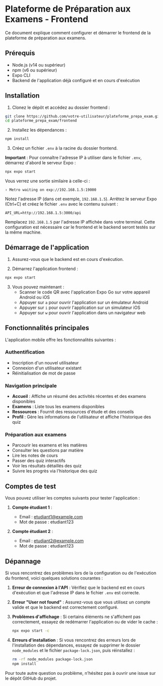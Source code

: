# Plateforme de Préparation aux Examens - Frontend

Ce document explique comment configurer et démarrer le frontend de la plateforme de préparation aux examens.

## Prérequis

- Node.js (v14 ou supérieur)
- npm (v6 ou supérieur)
- Expo CLI
- Backend de l'application déjà configuré et en cours d'exécution

## Installation

1. Clonez le dépôt et accédez au dossier frontend :

```bash
git clone https://github.com/votre-utilisateur/plateforme_prepa_exam.git
cd plateforme_prepa_exam/frontend
```

2. Installez les dépendances :

```bash
npm install
```

3. Créez un fichier `.env` à la racine du dossier frontend.

**Important** : Pour connaître l'adresse IP à utiliser dans le fichier `.env`, démarrez d'abord le serveur Expo :

```bash
npx expo start
```

Vous verrez une sortie similaire à celle-ci :
```
› Metro waiting on exp://192.168.1.5:19000
```

Notez l'adresse IP (dans cet exemple, `192.168.1.5`). Arrêtez le serveur Expo (Ctrl+C) et créez le fichier `.env` avec le contenu suivant :

```
API_URL=http://192.168.1.5:3000/api
```

Remplacez `192.168.1.5` par l'adresse IP affichée dans votre terminal. Cette configuration est nécessaire car le frontend et le backend seront testés sur la même machine.

## Démarrage de l'application

1. Assurez-vous que le backend est en cours d'exécution.

2. Démarrez l'application frontend :

```bash
npx expo start
```

3. Vous pouvez maintenant :
   - Scanner le code QR avec l'application Expo Go sur votre appareil Android ou iOS
   - Appuyer sur `a` pour ouvrir l'application sur un émulateur Android
   - Appuyer sur `i` pour ouvrir l'application sur un simulateur iOS
   - Appuyer sur `w` pour ouvrir l'application dans un navigateur web

## Fonctionnalités principales

L'application mobile offre les fonctionnalités suivantes :

### Authentification

- Inscription d'un nouvel utilisateur
- Connexion d'un utilisateur existant
- Réinitialisation de mot de passe

### Navigation principale

- **Accueil** : Affiche un résumé des activités récentes et des examens disponibles
- **Examens** : Liste tous les examens disponibles
- **Ressources** : Fournit des ressources d'étude et des conseils
- **Profil** : Gère les informations de l'utilisateur et affiche l'historique des quiz

### Préparation aux examens

- Parcourir les examens et les matières
- Consulter les questions par matière
- Lire les notes de cours
- Passer des quiz interactifs
- Voir les résultats détaillés des quiz
- Suivre les progrès via l'historique des quiz

## Comptes de test

Vous pouvez utiliser les comptes suivants pour tester l'application :

1. **Compte étudiant 1** :
   - Email : etudiant1@example.com
   - Mot de passe : etudiant123

2. **Compte étudiant 2** :
   - Email : etudiant2@example.com
   - Mot de passe : etudiant123

## Dépannage

Si vous rencontrez des problèmes lors de la configuration ou de l'exécution du frontend, voici quelques solutions courantes :

1. **Erreur de connexion à l'API** : Vérifiez que le backend est en cours d'exécution et que l'adresse IP dans le fichier `.env` est correcte.

2. **Erreur "User not found"** : Assurez-vous que vous utilisez un compte valide et que le backend est correctement configuré.

3. **Problèmes d'affichage** : Si certains éléments ne s'affichent pas correctement, essayez de redémarrer l'application ou de vider le cache :
   ```bash
   npx expo start -c
   ```

4. **Erreurs d'installation** : Si vous rencontrez des erreurs lors de l'installation des dépendances, essayez de supprimer le dossier `node_modules` et le fichier `package-lock.json`, puis réinstallez :
   ```bash
   rm -rf node_modules package-lock.json
   npm install
   ```

Pour toute autre question ou problème, n'hésitez pas à ouvrir une issue sur le dépôt GitHub du projet.
